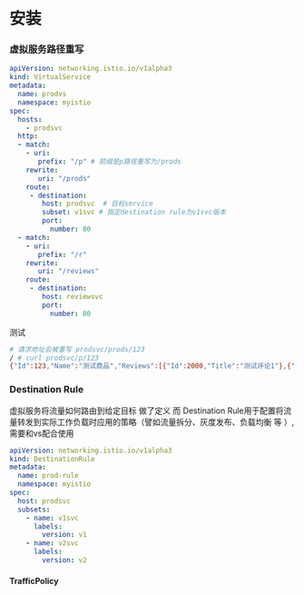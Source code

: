 # 安装


### 虚拟服务路径重写

```yaml
apiVersion: networking.istio.io/v1alpha3
kind: VirtualService
metadata:
  name: prodvs
  namespace: myistio
spec:
  hosts:
    - prodsvc
  http:
  - match:
    - uri:
       prefix: "/p" # 前缀是p路径重写为/prods
    rewrite:
       uri: "/prods"
    route:
     - destination:
        host: prodsvc  # 目标service
        subset: v1svc # 指定destination rule为v1svc版本
        port:
          number: 80
  - match:
    - uri:
       prefix: "/r"
    rewrite: 
       uri: "/reviews"
    route:
     - destination:
        host: reviewsvc
        port:
          number: 80
```
测试
```bash
# 请求地址会被重写 prodsvc/prods/123
/ # curl prodsvc/p/123
{"Id":123,"Name":"测试商品","Reviews":[{"Id":2000,"Title":"测试评论1"},{"Id":2002,"Title":"测试评论2"}]}/ # 
```

### Destination Rule

虚拟服务将流量如何路由到给定目标 做了定义
而 Destination Rule用于配置将流量转发到实际工作负载时应用的策略（譬如流量拆分、灰度发布、负载均衡 等 ）,需要和vs配合使用

```yaml
apiVersion: networking.istio.io/v1alpha3
kind: DestinationRule
metadata:
  name: prod-rule
  namespace: myistio
spec:
  host: prodsvc
  subsets:
    - name: v1svc
      labels:
        version: v1
    - name: v2svc
      labels:
        version: v2
```
#### TrafficPolicy
